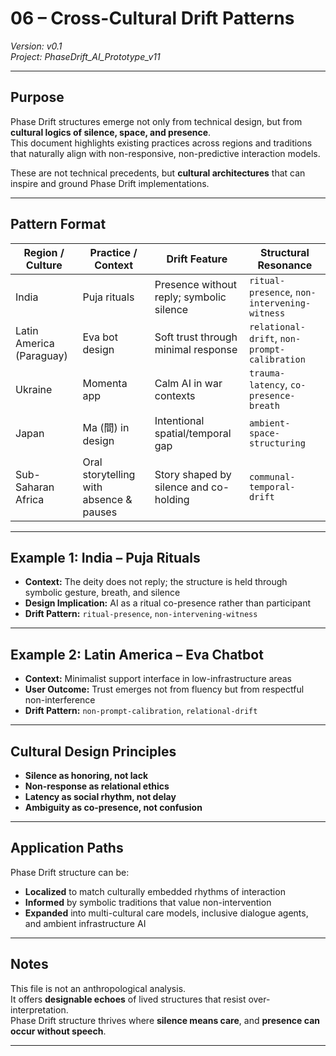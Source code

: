 # 06 – Cross-Cultural Drift Patterns  
*Version: v0.1*  
*Project: PhaseDrift_AI_Prototype_v11*

---

## Purpose

Phase Drift structures emerge not only from technical design, but from **cultural logics of silence, space, and presence**.  
This document highlights existing practices across regions and traditions that naturally align with non-responsive, non-predictive interaction models.

These are not technical precedents, but **cultural architectures** that can inspire and ground Phase Drift implementations.

---

## Pattern Format

| Region / Culture | Practice / Context | Drift Feature | Structural Resonance |
|------------------|--------------------|----------------|----------------------|
| India | Puja rituals | Presence without reply; symbolic silence | `ritual-presence`, `non-intervening-witness` |
| Latin America (Paraguay) | Eva bot design | Soft trust through minimal response | `relational-drift`, `non-prompt-calibration` |
| Ukraine | Momenta app | Calm AI in war contexts | `trauma-latency`, `co-presence-breath` |
| Japan | Ma (間) in design | Intentional spatial/temporal gap | `ambient-space-structuring` |
| Sub-Saharan Africa | Oral storytelling with absence & pauses | Story shaped by silence and co-holding | `communal-temporal-drift` |

---

## Example 1: India – Puja Rituals

- **Context:** The deity does not reply; the structure is held through symbolic gesture, breath, and silence  
- **Design Implication:** AI as a ritual co-presence rather than participant  
- **Drift Pattern:** `ritual-presence`, `non-intervening-witness`

---

## Example 2: Latin America – Eva Chatbot

- **Context:** Minimalist support interface in low-infrastructure areas  
- **User Outcome:** Trust emerges not from fluency but from respectful non-interference  
- **Drift Pattern:** `non-prompt-calibration`, `relational-drift`

---

## Cultural Design Principles

- **Silence as honoring, not lack**  
- **Non-response as relational ethics**  
- **Latency as social rhythm, not delay**  
- **Ambiguity as co-presence, not confusion**

---

## Application Paths

Phase Drift structure can be:

- **Localized** to match culturally embedded rhythms of interaction  
- **Informed** by symbolic traditions that value non-intervention  
- **Expanded** into multi-cultural care models, inclusive dialogue agents, and ambient infrastructure AI

---

## Notes

This file is not an anthropological analysis.  
It offers **designable echoes** of lived structures that resist over-interpretation.  
Phase Drift structure thrives where **silence means care**, and **presence can occur without speech**.

---
